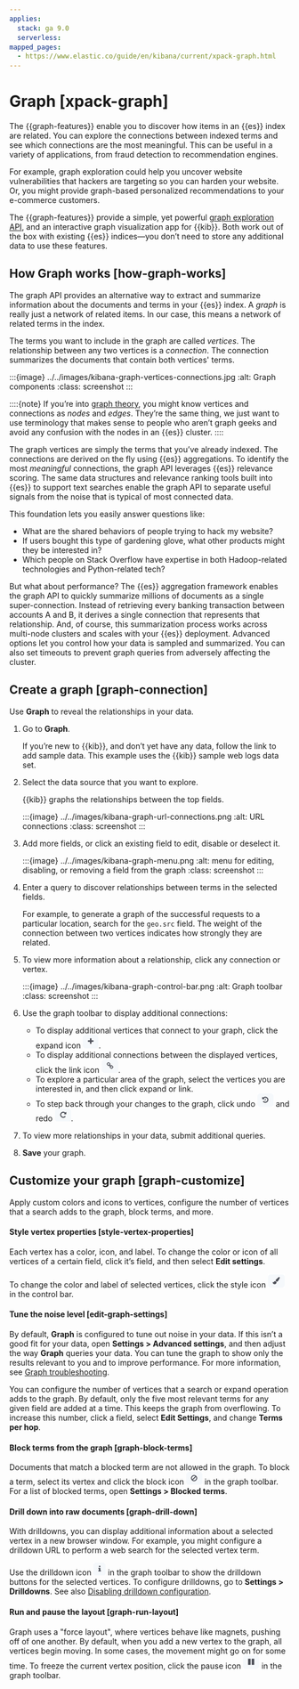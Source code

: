 ```yaml
---
applies:
  stack: ga 9.0
  serverless:
mapped_pages:
  - https://www.elastic.co/guide/en/kibana/current/xpack-graph.html
---
```


# Graph [xpack-graph]

The {{graph-features}} enable you to discover how items in an {{es}} index are related. You can explore the connections between indexed terms and see which connections are the most meaningful. This can be useful in a variety of applications, from fraud detection to recommendation engines.

For example, graph exploration could help you uncover website vulnerabilities that hackers are targeting so you can harden your website. Or, you might provide graph-based personalized recommendations to your e-commerce customers.

The {{graph-features}} provide a simple, yet powerful [graph exploration API](https://www.elastic.co/guide/en/elasticsearch/reference/current/graph-explore-api.html), and an interactive graph visualization app for {{kib}}. Both work out of the box with existing {{es}} indices—you don’t need to store any additional data to use these features.


## How Graph works [how-graph-works]

The graph API provides an alternative way to extract and summarize information about the documents and terms in your {{es}} index. A *graph* is really just a network of related items. In our case, this means a network of related terms in the index.

The terms you want to include in the graph are called *vertices*. The relationship between any two vertices is a *connection*. The connection summarizes the documents that contain both vertices' terms.

:::{image} ../../images/kibana-graph-vertices-connections.jpg
:alt: Graph components
:class: screenshot
:::

::::{note}
If you’re into [graph theory](https://en.wikipedia.org/wiki/Graph_theory), you might know vertices and connections as *nodes* and *edges*. They’re the same thing, we just want to use terminology that makes sense to people who aren’t graph geeks and avoid any confusion with the nodes in an {{es}} cluster.
::::


The graph vertices are simply the terms that you’ve already indexed. The connections are derived on the fly using {{es}} aggregations. To identify the most *meaningful* connections, the graph API leverages {{es}} relevance scoring. The same data structures and relevance ranking tools built into {{es}} to support text searches enable the graph API to separate useful signals from the noise that is typical of most connected data.

This foundation lets you easily answer questions like:

* What are the shared behaviors of people trying to hack my website?
* If users bought this type of gardening glove, what other products might they be interested in?
* Which people on Stack Overflow have expertise in both Hadoop-related technologies and Python-related tech?

But what about performance? The {{es}} aggregation framework enables the graph API to quickly summarize millions of documents as a single super-connection. Instead of retrieving every banking transaction between accounts A and B, it derives a single connection that represents that relationship. And, of course, this summarization process works across multi-node clusters and scales with your {{es}} deployment. Advanced options let you control how your data is sampled and summarized. You can also set timeouts to prevent graph queries from adversely affecting the cluster.


## Create a graph [graph-connection]

Use **Graph** to reveal the relationships in your data.

1. Go to **Graph**.

    If you’re new to {{kib}}, and don’t yet have any data, follow the link to add sample data. This example uses the {{kib}} sample web logs data set.

2. Select the data source that you want to explore.

    {{kib}} graphs the relationships between the top fields.

    :::{image} ../../images/kibana-graph-url-connections.png
    :alt: URL connections
    :class: screenshot
    :::

3. Add more fields, or click an existing field to edit, disable or deselect it.

    :::{image} ../../images/kibana-graph-menu.png
    :alt: menu for editing, disabling, or removing a field from the graph
    :class: screenshot
    :::

4. Enter a query to discover relationships between terms in the selected fields.

    For example, to generate a graph of the successful requests to a particular location, search for the `geo.src` field. The weight of the connection between two vertices indicates how strongly they are related.

5. To view more information about a relationship, click any connection or vertex.

    :::{image} ../../images/kibana-graph-control-bar.png
    :alt: Graph toolbar
    :class: screenshot
    :::

6. Use the graph toolbar to display additional connections:

    * To display additional vertices that connect to your graph, click the expand icon ![Expand Selection](../../images/kibana-graph-expand-button.png "").
    * To display additional connections between the displayed vertices, click the link icon ![Add links to existing terms](../../images/kibana-graph-link-button.png "").
    * To explore a particular area of the graph, select the vertices you are interested in, and then click expand or link.
    * To step back through your changes to the graph, click undo ![Undo](../../images/kibana-graph-undo-button.png "") and redo ![Redo](../../images/kibana-graph-redo-button.png "").

7. To view more relationships in your data, submit additional queries.
8. **Save** your graph.


## Customize your graph [graph-customize]

Apply custom colors and icons to vertices, configure the number of vertices that a search adds to the graph, block terms, and more.


#### Style vertex properties [style-vertex-properties]

Each vertex has a color, icon, and label. To change the color or icon of all vertices of a certain field, click it’s field, and then select **Edit settings**.

To change the color and label of selected vertices, click the style icon ![Style](../../images/kibana-graph-style-button.png "") in the control bar.


#### Tune the noise level [edit-graph-settings]

By default, **Graph** is configured to tune out noise in your data. If this isn’t a good fit for your data, open **Settings > Advanced settings**, and then adjust the way **Graph** queries your data. You can tune the graph to show only the results relevant to you and to improve performance. For more information, see [Graph troubleshooting](graph/graph-troubleshooting.md).

You can configure the number of vertices that a search or expand operation adds to the graph. By default, only the five most relevant terms for any given field are added at a time. This keeps the graph from overflowing. To increase this number, click a field, select **Edit Settings**, and change **Terms per hop**.


#### Block terms from the graph [graph-block-terms]

Documents that match a blocked term are not allowed in the graph. To block a term, select its vertex and click the block icon ![Block selection](../../images/kibana-graph-block-button.png "") in the graph toolbar. For a list of blocked terms, open **Settings > Blocked terms**.


#### Drill down into raw documents [graph-drill-down]

With drilldowns, you can display additional information about a selected vertex in a new browser window. For example, you might configure a drilldown URL to perform a web search for the selected vertex term.

Use the drilldown icon ![Drilldown selection](../../images/kibana-graph-info-icon.png "") in the graph toolbar to show the drilldown buttons for the selected vertices. To configure drilldowns, go to **Settings > Drilldowns**. See also [Disabling drilldown configuration](graph/graph-configuration.md#disable-drill-down).


#### Run and pause the layout [graph-run-layout]

Graph uses a "force layout", where vertices behave like magnets, pushing off of one another. By default, when you add a new vertex to the graph, all vertices begin moving. In some cases, the movement might go on for some time. To freeze the current vertex position, click the pause icon ![Block selection](../../images/kibana-graph-pause-button.png "") in the graph toolbar.

